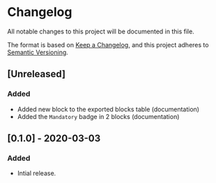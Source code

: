 # Changelog

All notable changes to this project will be documented in this file.

The format is based on [Keep a Changelog](https://keepachangelog.com/en/1.0.0/),
and this project adheres to [Semantic Versioning](https://semver.org/spec/v2.0.0.html).

## [Unreleased]

### Added
- Added new block to the exported blocks table (documentation)
- Added the `Mandatory` badge in 2 blocks (documentation)

## [0.1.0] - 2020-03-03

### Added
- Intial release.
